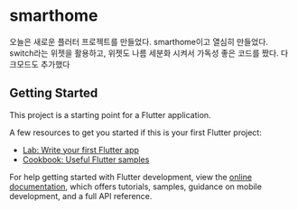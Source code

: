 # smarthome

오늘은 새로운 플러터 프로젝트를 만들었다. smarthome이고 열심히 만들었다.
switch라는 위젯을 활용하고, 위젯도 나름 세분화 시켜서 가독성 좋은 코드를 짰다.
다크모드도 추가했다

## Getting Started

This project is a starting point for a Flutter application.

A few resources to get you started if this is your first Flutter project:

- [Lab: Write your first Flutter app](https://docs.flutter.dev/get-started/codelab)
- [Cookbook: Useful Flutter samples](https://docs.flutter.dev/cookbook)

For help getting started with Flutter development, view the
[online documentation](https://docs.flutter.dev/), which offers tutorials,
samples, guidance on mobile development, and a full API reference.
